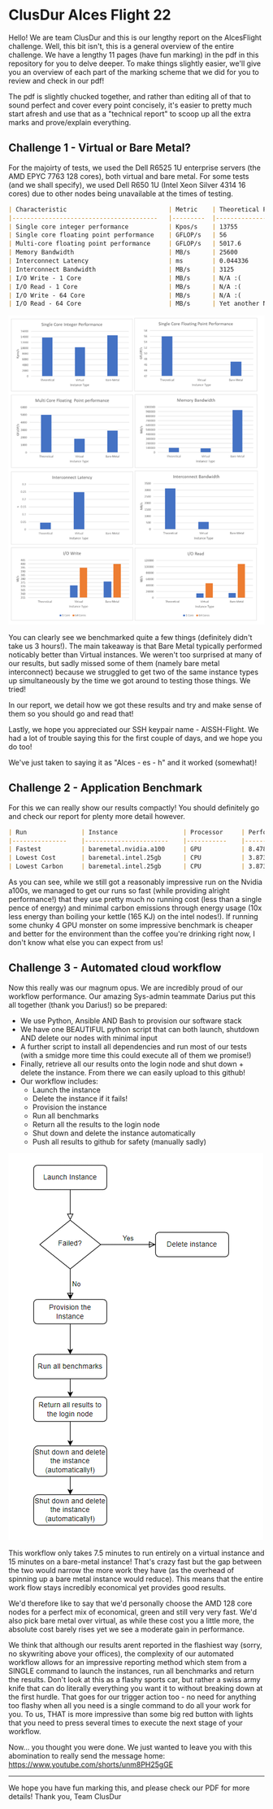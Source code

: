 # ClusDur Alces Flight 22
Hello! We are team ClusDur and this is our lengthy report on the AlcesFlight challenge. Well, this bit isn't, this is a general overview of the entire challenge. We have a lengthy 11 pages (have fun marking) in the pdf in this repository for you to delve deeper. To make things slightly easier, we'll give you an overview of each part of the marking scheme that we did for you to review and check in our pdf! 

The pdf is slightly chucked together, and rather than editing all of that to sound perfect and cover every point concisely, it's easier to pretty much start afresh and use that as a "technical report" to scoop up all the extra marks and prove/explain everything.


## Challenge 1 - Virtual or Bare Metal?
For the majoirty of tests, we used the Dell R6525 1U enterprise servers (the AMD EPYC 7763 128 cores), both virtual and bare metal. For some tests (and we shall specify), we used Dell R650 1U (Intel Xeon Silver 4314 16 cores) due to other nodes being unavailable at the times of testing.

```markdown
| Characteristic                         	| Metric  	| Theoretical Peak   	| Virtual  	| Bare-metal 	|
|----------------------------------------	|---------	|--------------------	|----------	|------------	|
| Single core integer performance        	| Kpos/s  	| 13755              	| 10319.2  	| 14551.0    	|
| Single core floating point performance 	| GFLOP/s 	| 56                 	| N/A :(   	| 47.04      	|
| Multi-core floating point performance  	| GFLOP/s 	| 5017.6             	| 1824     	| 2913.1     	|
| Memory Bandwidth                       	| MB/s    	| 25600              	| 92329.4  	| 933796     	|
| Interconnect Latency                   	| ms      	| 0.044336             	| 0.247251 	| N/A :(     	|
| Interconnect Bandwidth                 	| MB/s    	| 3125               	| 560.37   	| N/A :(     	|
| I/O Write - 1 Core                     	| MB/s    	| N/A :(             	| 371.33   	| 376.42     	|
| I/O Read - 1 Core                      	| MB/s    	| N/A :(             	| 14449.73 	| 15156.86   	|
| I/O Write - 64 Core                    	| MB/s    	| N/A :(             	| 394.92   	| 399.84     	|
| I/O Read - 64 Core                     	| MB/s    	| Yet another N/A :( 	| 46897.26 	| 108879.39  	|
```
![image](Alces%20Graphs.png)

You can clearly see we benchmarked quite a few things (definitely didn't take us 3 hours!). The main takeaway is that Bare Metal typically performed noticably better than Virtual instances. We weren't too surprised at many of our results, but sadly missed some of them (namely bare metal interconnect) because we struggled to get two of the same instance types up simultaneously by the time we got around to testing those things. We tried!

In our report, we detail how we got these results and try and make sense of them so you should go and read that!

Lastly, we hope you appreciated our SSH keypair name - AlSSH-Flight. We had a lot of trouble saying this for the first couple of days, and we hope you do too!

We've just taken to saying it as  "Alces - es - h" and it worked (somewhat)!
## Challenge 2 - Application Benchmark
For this we can really show our results compactly! You should definitely go and check our report for plenty more detail however.
```markdown
| Run           	| Instance              	| Processor 	| Performance (ns/day) 	| Execution Time (s) 	| Run Cost (£) 	| Energy (KJ) 	|
|---------------	|-----------------------	|-----------	|----------------------	|--------------------	|--------------	|-------------	|
| Fastest       	| baremetal.nvidia.a100 	| GPU       	| 8.478                	| 10.212             	| £0.013       	| 28.59       	|
| Lowest Cost   	| baremetal.intel.25gb  	| CPU       	| 3.873                	| 44.634             	| £0.0057      	| 16.96       	|
| Lowest Carbon 	| baremetal.intel.25gb  	| CPU       	| 3.873                	| 44.634             	| £0.0057      	| 16.96       	|
```
As you can see, while we still got a reasonably impressive run on the Nvidia a100s, we managed to get our runs so fast (while providing alright performance!) that they use pretty much no running cost (less than a single pence of energy) and minimal carbon emissions through energy usage (10x less energy than boiling your kettle (165 KJ) on the intel nodes!). If running some chunky 4 GPU monster on some impressive benchmark is cheaper and better for the environment than the coffee you're drinking right now, I don't know what else you can expect from us!
## Challenge 3 - Automated cloud workflow
Now this really was our magnum opus. We are incredibly proud of our workflow performance. Our amazing Sys-admin teammate Darius put this all together (thank you Darius!) so be prepared:
* We use Python, Ansible AND Bash to provision our software stack
* We have one BEAUTIFUL python script that can both launch, shutdown AND delete our nodes with minimal input
* A further script to install all dependencies and run most of our tests (with a smidge more time this could execute all of them we promise!)
* Finally, retrieve all our results onto the login node and shut down + delete the instance. From there we can easily upload to this github!
* Our workflow includes: 
	* Launch the instance
	* Delete the instance if it fails!
	* Provision the instance
	* Run all benchmarks
	* Return all the results to the login node
	* Shut down and delete the instance automatically
	* Push all results to github for safety (manually sadly)
	
![image](Alces%20Workflow.png)

This workflow only takes 7.5 minutes to run entirely on a virtual instance and 15 minutes on a bare-metal instance! That's crazy fast but the gap between the two would narrow the more work they have (as the overhead of spinning up a bare metal instance would reduce). This means that the entire work flow stays incredibly economical yet provides good results.

We'd therefore like to say that we'd personally choose the AMD 128 core nodes for a perfect mix of economical, green and still very very fast. We'd also pick bare metal over virtual, as while these cost you a little more, the absolute cost barely rises yet we see a moderate gain in performance.

We think that although our results arent reported in the flashiest way (sorry, no skywriting above your offices), the complexity of our automated workflow allows for an impressive reporting method which stem from a SINGLE command to launch the instances, run all benchmarks and return the results. Don't look at this as a flashy sports car, but rather a swiss army knife that can do literally everything you want it to without breaking down at the first hurdle. That goes for our trigger action too - no need for anything too flashy when all you need is a single command to do all your work for you. To us, THAT is more impressive than some big red button with lights that you need to press several times to execute the next stage of your workflow.

Now... you thought you were done. We just wanted to leave you with this abomination to really send the message home:
https://www.youtube.com/shorts/unm8PH25gGE

---------------------
We hope you have fun marking this, and please check our PDF for more details!
Thank you,
Team ClusDur
